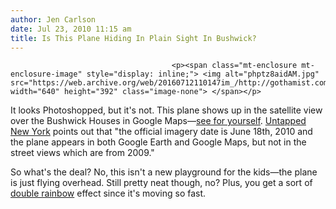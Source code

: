 ```yaml
---
author: Jen Carlson
date: Jul 23, 2010 11:15 am
title: Is This Plane Hiding In Plain Sight In Bushwick?
---
```


	
										<p><span class="mt-enclosure mt-enclosure-image" style="display: inline;"> <img alt="phptz8aidAM.jpg" src="https://web.archive.org/web/20160712110147im_/http://gothamist.com/attachments/arts_jen/phptz8aidAM.jpg" width="640" height="392" class="image-none"> </span></p>

<p>It looks Photoshopped, but it&apos;s not. This plane shows up in the satellite view over the Bushwick Houses in Google Maps&#x2014;<a href="https://web.archive.org/web/20160712110147/http://maps.google.com/maps?f=q&amp;source=s_q&amp;hl=en&amp;geocode=&amp;q=Bushwick,+NY&amp;sll=37.0625,-95.677068&amp;sspn=45.149289,80.068359&amp;ie=UTF8&amp;hq=&amp;hnear=Bushwick,+New+York&amp;t=h&amp;ll=40.703456,-73.938031&amp;spn=0.001163,0.002776&amp;z=19">see for yourself</a>. <a href="https://web.archive.org/web/20160712110147/http://untappednewyork.com/2010/07/23/somebodys-hiding-a-plane-in-bushwick/">Untapped New York</a> points out that &quot;the official imagery date is June 18th, 2010 and the plane appears in both Google Earth and Google Maps, but not in the street views which are from 2009.&quot; </p>

<p>So what&apos;s the deal? No, this isn&apos;t a new playground for the kids&#x2014;the plane is just flying overhead. Still pretty neat though, no? Plus, you get a sort of <a href="https://web.archive.org/web/20160712110147/http://gothamist.com/2010/07/12/double_rainbow_spotted.php">double rainbow</a> effect since it&apos;s moving so fast.</p>					
										
									
				